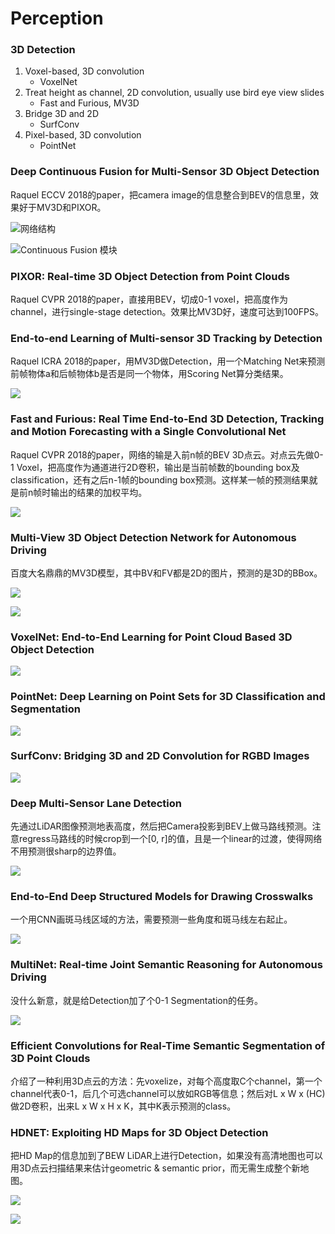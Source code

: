 # Perception

### 3D Detection

1. Voxel-based, 3D convolution
   * VoxelNet
2. Treat height as channel, 2D convolution, usually use bird eye view slides
   * Fast and Furious, MV3D
3. Bridge 3D and 2D
   * SurfConv
4. Pixel-based, 3D convolution
   * PointNet

### Deep Continuous Fusion for Multi-Sensor 3D Object Detection <a id="deep-continuous-fusion-for-multi-sensor-3d-object-detection"></a>

Raquel ECCV 2018的paper，把camera image的信息整合到BEV的信息里，效果好于MV3D和PIXOR。

![&#x7F51;&#x7EDC;&#x7ED3;&#x6784;](../../.gitbook/assets3/image%20%289%29.png)

![Continuous Fusion &#x6A21;&#x5757;](../../.gitbook/assets3/image%20%282%29.png)

### PIXOR: Real-time 3D Object Detection from Point Clouds <a id="pixor-real-time-3d-object-detection-from-point-clouds"></a>

Raquel CVPR 2018的paper，直接用BEV，切成0-1 voxel，把高度作为channel，进行single-stage detection。效果比MV3D好，速度可达到100FPS。‌

### End-to-end Learning of Multi-sensor 3D Tracking by Detection <a id="end-to-end-learning-of-multi-sensor-3d-tracking-by-detection"></a>

Raquel ICRA 2018的paper，用MV3D做Detection，用一个Matching Net来预测前帧物体a和后帧物体b是否是同一个物体，用Scoring Net算分类结果。

![](../../.gitbook/assets3/image%20%2810%29.png)

### Fast and Furious: Real Time End-to-End 3D Detection, Tracking and Motion Forecasting with a Single Convolutional Net <a id="fast-and-furious-real-time-end-to-end-3d-detection-tracking-and-motion-forecasting-with-a-single-convolutional-net"></a>

Raquel CVPR 2018的paper，网络的输是入前n帧的BEV 3D点云。对点云先做0-1 Voxel，把高度作为通道进行2D卷积，输出是当前帧数的bounding box及classification，还有之后n-1帧的bounding box预测。这样某一帧的预测结果就是前n帧时输出的结果的加权平均。

![](../../.gitbook/assets3/image%20%2815%29.png)

### Multi-View 3D Object Detection Network for Autonomous Driving <a id="multi-view-3d-object-detection-network-for-autonomous-driving"></a>

百度大名鼎鼎的MV3D模型，其中BV和FV都是2D的图片，预测的是3D的BBox。

![](../../.gitbook/assets3/image%20%2816%29.png)

![](../../.gitbook/assets3/image%20%285%29.png)

### VoxelNet: End-to-End Learning for Point Cloud Based 3D Object Detection <a id="voxelnet-end-to-end-learning-for-point-cloud-based-3d-object-detection"></a>

![](../../.gitbook/assets3/image%20%286%29.png)

### PointNet: Deep Learning on Point Sets for 3D Classification and Segmentation <a id="pointnet-deep-learning-on-point-sets-for-3d-classification-and-segmentation"></a>

![](../../.gitbook/assets3/image%20%283%29.png)

### SurfConv: Bridging 3D and 2D Convolution for RGBD Images‌ <a id="surfconv-bridging-3d-and-2d-convolution-for-rgbd-images"></a>

![](../../.gitbook/assets3/image%20%281%29.png)

### Deep Multi-Sensor Lane Detection <a id="deep-multi-sensor-lane-detection"></a>

先通过LiDAR图像预测地表高度，然后把Camera投影到BEV上做马路线预测。注意regress马路线的时候crop到一个\[0, r\]的值，且是一个linear的过渡，使得网络不用预测很sharp的边界值。‌

![](../../.gitbook/assets3/image%20%2817%29.png)

### End-to-End Deep Structured Models for Drawing Crosswalks <a id="end-to-end-deep-structured-models-for-drawing-crosswalks"></a>

一个用CNN画斑马线区域的方法，需要预测一些角度和斑马线左右起止。

![](../../.gitbook/assets3/image%20%287%29.png)

### MultiNet: Real-time Joint Semantic Reasoning for Autonomous Driving <a id="multinet-real-time-joint-semantic-reasoning-for-autonomous-driving"></a>

没什么新意，就是给Detection加了个0-1 Segmentation的任务。

![](../../.gitbook/assets3/image%20%284%29.png)

### Efficient Convolutions for Real-Time Semantic Segmentation of 3D Point Clouds <a id="efficient-convolutions-for-real-time-semantic-segmentation-of-3d-point-clouds"></a>

介绍了一种利用3D点云的方法：先voxelize，对每个高度取C个channel，第一个channel代表0-1，后几个可选channel可以放如RGB等信息；然后对L x W x \(HC\)做2D卷积，出来L x W x H x K，其中K表示预测的class。‌

### HDNET: Exploiting HD Maps for 3D Object Detection <a id="hdnet-exploiting-hd-maps-for-3d-object-detection"></a>

把HD Map的信息加到了BEW LiDAR上进行Detection，如果没有高清地图也可以用3D点云扫描结果来估计geometric & semantic prior，而无需生成整个新地图。

![](../../.gitbook/assets3/image%20%2812%29.png)

![](../../.gitbook/assets3/image%20%2813%29.png)


